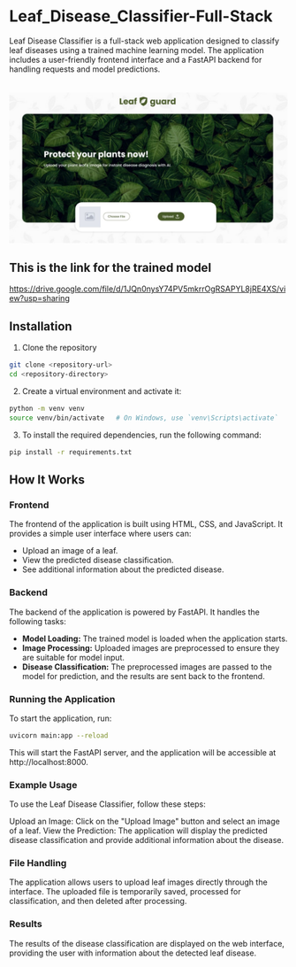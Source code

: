 # Leaf_Disease_Classifier-Full-Stack

Leaf Disease Classifier is a full-stack web application designed to classify leaf diseases using a trained machine learning model. The application includes a user-friendly frontend interface and a FastAPI backend for handling requests and model predictions.
<br><br><br>
![UI Path](https://github.com/Coolcoder009/Leaf_Disease_Classifier-Full-Stack-/blob/main/Screenshot%202024-04-18%20174742.jpg?raw=true) <br>

## This is the link for the trained model <br>
https://drive.google.com/file/d/1JQn0nysY74PV5mkrrOgRSAPYL8jRE4XS/view?usp=sharing
<br>

## Installation

1. Clone the repository 
```bash 
git clone <repository-url>
cd <repository-directory>
```

2. Create a virtual environment and activate it:
```bash
python -m venv venv
source venv/bin/activate   # On Windows, use `venv\Scripts\activate`
```

3. To install the required dependencies, run the following command:
```bash
pip install -r requirements.txt
```



## How It Works
### Frontend
The frontend of the application is built using HTML, CSS, and JavaScript. It provides a simple user interface where users can:

<ul>
<li>Upload an image of a leaf.</li>
<li>View the predicted disease classification.</li>
<li>See additional information about the predicted disease.</li>
</ul>

### Backend
The backend of the application is powered by FastAPI. It handles the following tasks:

<ul>
<li><strong>Model Loading:</strong> The trained model is loaded when the application starts.</li>
<li><strong>Image Processing:</strong> Uploaded images are preprocessed to ensure they are suitable for model input.</li>
<li><strong>Disease Classification:</strong> The preprocessed images are passed to the model for prediction, and the results are sent back to the frontend.</li>
</ul>

### Running the Application
To start the application, run:

```bash
uvicorn main:app --reload
```
This will start the FastAPI server, and the application will be accessible at http://localhost:8000.
### Example Usage
To use the Leaf Disease Classifier, follow these steps:

Upload an Image: Click on the "Upload Image" button and select an image of a leaf.
View the Prediction: The application will display the predicted disease classification and provide additional information about the disease.

### File Handling
The application allows users to upload leaf images directly through the interface. The uploaded file is temporarily saved, processed for classification, and then deleted after processing.

### Results
The results of the disease classification are displayed on the web interface, providing the user with information about the detected leaf disease.
